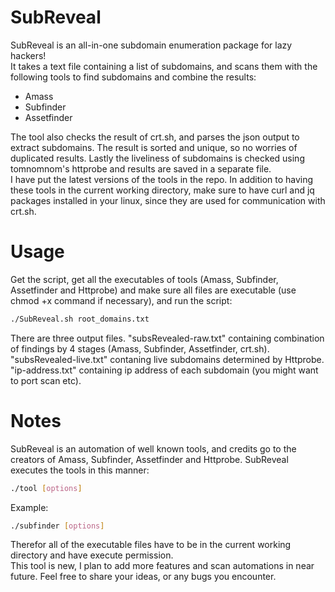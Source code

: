 # SubReveal
SubReveal is an all-in-one subdomain enumeration package for lazy hackers!  
It takes a text file containing a list of subdomains, and scans them with the following tools to find subdomains and combine the results:  
- Amass
- Subfinder
- Assetfinder  

The tool also checks the result of crt.sh, and parses the json output to extract subdomains. The result is sorted and unique, so no worries of duplicated results.
Lastly the liveliness of subdomains is checked using tomnomnom's httprobe and results are saved in a separate file.  
I have put the latest versions of the tools in the repo. In addition to having these tools in the current working directory, make sure to have
curl and jq packages installed in your linux, since they are used for communication with crt.sh.
# Usage
Get the script, get all the executables of tools (Amass, Subfinder, Assetfinder and Httprobe) and make sure all files are executable (use chmod +x command if necessary), and run the script:
```bash
./SubReveal.sh root_domains.txt
```  
There are three output files. "subsRevealed-raw.txt" containing combination of findings by 4 stages (Amass, Subfinder, Assetfinder, crt.sh). "subsRevealed-live.txt" contaning live subdomains determined by Httprobe. "ip-address.txt" containing ip address of each subdomain (you might want to port scan etc).
# Notes
SubReveal is an automation of well known tools, and credits go to the creators of Amass, Subfinder, Assetfinder and Httprobe. SubReveal executes the tools in this manner:
```bash
./tool [options]
```
Example:
```bash
./subfinder [options]
```
Therefor all of the executable files have to be in the current working directory and have execute permission.  
This tool is new, I plan to add more features and scan automations in near future. Feel free to share your ideas, or any bugs you encounter.

